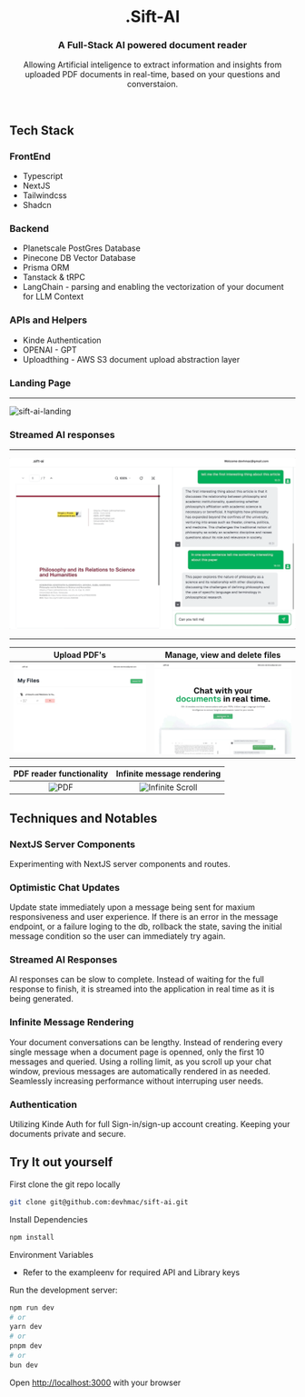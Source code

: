 <div align="center">

# .Sift-AI

### A Full-Stack AI powered document reader

Allowing Artificial inteligence to extract information and insights from uploaded PDF documents in real-time, based on your questions and converstaion.

</div>
<br>

## Tech Stack

### FrontEnd

- Typescript
- NextJS
- Tailwindcss
- Shadcn

### Backend

- Planetscale PostGres Database
- Pinecone DB Vector Database
- Prisma ORM
- Tanstack & tRPC
- LangChain - parsing and enabling the vectorization of your document for LLM Context

### APIs and Helpers

- Kinde Authentication
- OPENAI - GPT
- Uploadthing - AWS S3 document upload abstraction layer

### Landing Page

---

![sift-ai-landing](public/readmeGifs/sift-ai-landing.gif)

### Streamed AI responses

---

![Streamed AI Response](/public/readmeGifs/ai-response.gif)

---

|                Upload PDF's                 |        Manage, view and delete files        |
| :-----------------------------------------: | :-----------------------------------------: |
| ![Dashboard](/public/readmeGifs/Upload.gif) | ![upload](/public/readmeGifs/dashboard.gif) |

|             PDF reader functionality             |                     Infinite message rendering                      |
| :----------------------------------------------: | :-----------------------------------------------------------------: |
| ![PDF](/public/readmeGifs/pdf-functionality.gif) | ![Infinite Scroll](/public/readmeGifs/infinite-message-queries.gif) |

## Techniques and Notables

### NextJS Server Components

Experimenting with NextJS server components and routes.

### Optimistic Chat Updates

Update state immediately upon a message being sent for maxium responsiveness and user experience. If there is an error in the message endpoint, or a failure loging to the db, rollback the state, saving the initial message condition so the user can immediately try again.

### Streamed AI Responses

AI responses can be slow to complete. Instead of waiting for the full response to finish, it is streamed into the application in real time as it is being generated.

### Infinite Message Rendering

Your document conversations can be lengthy. Instead of rendering every single message when a document page is openned, only the first 10 messages and queried. Using a rolling limit, as you scroll up your chat window, previous messages are automatically rendered in as needed. Seamlessly increasing performance without interruping user needs.

### Authentication

Utilizing Kinde Auth for full Sign-in/sign-up account creating. Keeping your documents private and secure.

## Try It out yourself

First clone the git repo locally

```bash
git clone git@github.com:devhmac/sift-ai.git
```

Install Dependencies

```bash
npm install
```

Environment Variables

- Refer to the exampleenv for required API and Library keys

Run the development server:

```bash
npm run dev
# or
yarn dev
# or
pnpm dev
# or
bun dev
```

Open [http://localhost:3000](http://localhost:3000) with your browser
